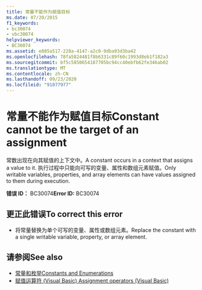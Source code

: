 ```yaml
---
title: 常量不能作为赋值目标
ms.date: 07/20/2015
f1_keywords:
- bc30074
- vbc30074
helpviewer_keywords:
- BC30074
ms.assetid: e805a517-228a-4147-a2c0-9dba93d3ba42
ms.openlocfilehash: 78fa5824481f8b6331c89f60c1993d8eb1f182a3
ms.sourcegitcommit: bf5c5850654187705bc94cc40ebfb62fe346ab02
ms.translationtype: MT
ms.contentlocale: zh-CN
ms.lasthandoff: 09/23/2020
ms.locfileid: "91077977"
---
```

# <a name="constant-cannot-be-the-target-of-an-assignment"></a><span data-ttu-id="0785b-102">常量不能作为赋值目标</span><span class="sxs-lookup"><span data-stu-id="0785b-102">Constant cannot be the target of an assignment</span></span>

<span data-ttu-id="0785b-103">常数出现在向其赋值的上下文中。</span><span class="sxs-lookup"><span data-stu-id="0785b-103">A constant occurs in a context that assigns a value to it.</span></span> <span data-ttu-id="0785b-104">执行过程中只能向可写的变量、属性和数组元素赋值。</span><span class="sxs-lookup"><span data-stu-id="0785b-104">Only writable variables, properties, and array elements can have values assigned to them during execution.</span></span>  
  
 <span data-ttu-id="0785b-105">**错误 ID：** BC30074</span><span class="sxs-lookup"><span data-stu-id="0785b-105">**Error ID:** BC30074</span></span>  
  
## <a name="to-correct-this-error"></a><span data-ttu-id="0785b-106">更正此错误</span><span class="sxs-lookup"><span data-stu-id="0785b-106">To correct this error</span></span>  
  
- <span data-ttu-id="0785b-107">将常量替换为单个可写的变量、属性或数组元素。</span><span class="sxs-lookup"><span data-stu-id="0785b-107">Replace the constant with a single writable variable, property, or array element.</span></span>  
  
## <a name="see-also"></a><span data-ttu-id="0785b-108">请参阅</span><span class="sxs-lookup"><span data-stu-id="0785b-108">See also</span></span>

- [<span data-ttu-id="0785b-109">常量和枚举</span><span class="sxs-lookup"><span data-stu-id="0785b-109">Constants and Enumerations</span></span>](../programming-guide/language-features/constants-enums/index.md)
- [<span data-ttu-id="0785b-110">赋值运算符 (Visual Basic) </span><span class="sxs-lookup"><span data-stu-id="0785b-110">Assignment operators (Visual Basic)</span></span>](../language-reference/operators/assignment-operators.md)
